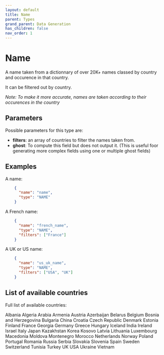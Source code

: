 ```yaml
---
layout: default
title: Name
parent: Types
grand_parent: Data Generation
has_children: false
nav_order: 1
---
```


# Name

A name taken from a dictionnary of over 20K+ names classed by country and occurence in that country.

It can be filtered out by country.

_Note: To make it more accurate, names are taken according to their occurences in the country_


## Parameters


Possible parameters for this type are:

- **filters**: an array of countries to filter the names taken from.
- **ghost**: To compute this field but does not output it. (This is useful foor generating more complex fields using one or multiple ghost fields)


## Examples

A name:

```json
    {
      "name": "name",
      "type": "NAME"
    }
```

A French name:

```json
    {
      "name": "french_name",
      "type": "NAME",
      "filters": ["France"]
    }
```

A UK or US name:
```json
    {
      "name": "us_uk_name",
      "type": "NAME",
      "filters": ["USA", "UK"]
    }
```

## List of available countries

Full list of available countries:

Albania
Algeria
Arabia
Armenia
Austria
Azerbaijan
Belarus
Belgium
Bosnia and Herzegovina
Bulgaria
China
Croatia
Czech Republic
Denmark
Estonia
Finland
France
Georgia
Germany
Greece
Hungary
Iceland
India
Ireland
Israel
Italy
Japan
Kazakhstan
Korea
Kosovo
Latvia
Lithuania
Luxembourg
Macedonia
Moldova
Montenegro
Morocco
Netherlands
Norway
Poland
Portugal
Romania
Russia
Serbia
Slovakia
Slovenia
Spain
Sweden
Switzerland
Tunisia
Turkey
UK
USA
Ukraine
Vietnam
